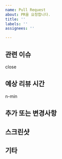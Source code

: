```yaml
---
name: Pull Request
about: PR을 요청합니다.
title: ''
labels: ''
assignees: ''

---
```


## 관련 이슈
<!-- close #이슈번호 -->
close

## 예상 리뷰 시간
n-min

## 추가 또는 변경사항
<!-- 구체적으로 작성 부탁드립니다. -->

## 스크린샷
<!-- 추가되거나 변경된 사항을 이미지로 남겨주세요. -->

## 기타
<!-- 작업 중 있언던 것들을 자유롭게 작성합니다. -->

